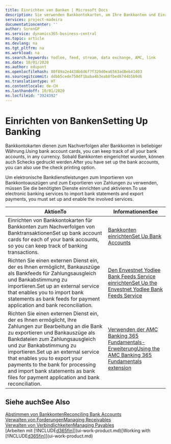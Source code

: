 ```yaml
---
title: Einrichten von Banken | Microsoft Docs
description: Sie verwenden Bankkontokarten, um Ihre Bankkonten und Einrichtungsbankfeeds, wie Yodlee, um Daten auszutauschen.
services: project-madeira
documentationcenter: ''
author: SorenGP
ms.service: dynamics365-business-central
ms.topic: article
ms.devlang: na
ms.tgt_pltfrm: na
ms.workload: na
ms.search.keywords: Yodlee, feed, stream, data exchange, AMC, link
ms.date: 10/01/2020
ms.author: edupont
ms.openlocfilehash: 80f89a2e4438b6d6f7f329d0ea6563ad8eb41d03
ms.sourcegitcommit: ddbb5cede750df1baba4b3eab8fbed6744b5b9d6
ms.translationtype: HT
ms.contentlocale: de-CH
ms.lasthandoff: 10/01/2020
ms.locfileid: "3924392"
---
```

# <a name="setting-up-banking"></a><span data-ttu-id="abfd3-103">Einrichten von Banken</span><span class="sxs-lookup"><span data-stu-id="abfd3-103">Setting Up Banking</span></span>
<span data-ttu-id="abfd3-104">Bankkontokarten dienen zum Nachverfolgen aller Bankkonten in beliebiger Währung.</span><span class="sxs-lookup"><span data-stu-id="abfd3-104">Using bank account cards, you can keep track of all your bank accounts, in any currency.</span></span> <span data-ttu-id="abfd3-105">Sobald Bankkonten eingerichtet wurden, können auch Schecks gedruckt werden.</span><span class="sxs-lookup"><span data-stu-id="abfd3-105">After you have set up the bank accounts, you can also use the check printing option.</span></span>

<span data-ttu-id="abfd3-106">Um elektronische Bankdienstleistungen zum Importieren von Bankkontoauszügen und zum Exportieren von Zahlungen zu verwenden, müssen Sie die benötigten Dienste einrichten und aktivieren.</span><span class="sxs-lookup"><span data-stu-id="abfd3-106">To use electronic banking services to import bank statements and  export payments, you must set up and enable the involved services.</span></span>

| <span data-ttu-id="abfd3-107">Aktion</span><span class="sxs-lookup"><span data-stu-id="abfd3-107">To</span></span> | <span data-ttu-id="abfd3-108">Informationen</span><span class="sxs-lookup"><span data-stu-id="abfd3-108">See</span></span> |
| --- | --- |
| <span data-ttu-id="abfd3-109">Einrichten von Bankkontokarten für Bankkonten zum Nachverfolgen von Banktransaktionen</span><span class="sxs-lookup"><span data-stu-id="abfd3-109">Set up bank account cards for each of your bank accounts, so you can keep track of banking transactions.</span></span> |[<span data-ttu-id="abfd3-110">Bankkonten einrichten</span><span class="sxs-lookup"><span data-stu-id="abfd3-110">Set Up Bank Accounts</span></span>](bank-how-setup-bank-accounts.md) |
| <span data-ttu-id="abfd3-111">Richten Sie einen externen Dienst ein, der es Ihnen ermöglicht, Bankauszüge als Bankfeeds für Zahlungsausgleich und Bankabstimmung zu importieren.</span><span class="sxs-lookup"><span data-stu-id="abfd3-111">Set up an external service that enables you to import bank statements as bank feeds for payment application and bank reconciliation.</span></span> |[<span data-ttu-id="abfd3-112">Den Envestnet Yodlee Bank Feeds Service einrichten</span><span class="sxs-lookup"><span data-stu-id="abfd3-112">Set Up the Envestnet Yodlee Bank Feeds Service</span></span>](bank-how-setup-bank-statement-service.md) |
| <span data-ttu-id="abfd3-113">Richten Sie einen externen Dienst ein, der es Ihnen ermöglicht, Ihre Zahlungen zur Bearbeitung an die Bank zu exportieren und Bankauszüge als Bankdateien zum Zahlungsausgleich und zur Bankabstimmung zu importieren.</span><span class="sxs-lookup"><span data-stu-id="abfd3-113">Set up an external service that enables you to export your payments to the bank for processing  and import bank statements as bank files for payment application and bank reconciliation.</span></span> |[<span data-ttu-id="abfd3-114">Verwenden der AMC Banking 365 Fundamentals-Erweiterung</span><span class="sxs-lookup"><span data-stu-id="abfd3-114">Using the AMC Banking 365 Fundamentals extension</span></span>](ui-extensions-amc-banking.md) |

## <a name="see-also"></a><span data-ttu-id="abfd3-115">Siehe auch</span><span class="sxs-lookup"><span data-stu-id="abfd3-115">See Also</span></span>
[<span data-ttu-id="abfd3-116">Abstimmen von Bankkonten</span><span class="sxs-lookup"><span data-stu-id="abfd3-116">Reconciling Bank Accounts</span></span>](bank-manage-bank-accounts.md)  
[<span data-ttu-id="abfd3-117">Verwalten von Forderungen</span><span class="sxs-lookup"><span data-stu-id="abfd3-117">Managing Receivables</span></span>](receivables-manage-receivables.md)  
[<span data-ttu-id="abfd3-118">Verwalten von Verbindlichkeiten</span><span class="sxs-lookup"><span data-stu-id="abfd3-118">Managing Payables</span></span>](payables-manage-payables.md)  
<span data-ttu-id="abfd3-119">[Arbeiten mit [!INCLUDE[d365fin](includes/d365fin_md.md)]](ui-work-product.md)</span><span class="sxs-lookup"><span data-stu-id="abfd3-119">[Working with [!INCLUDE[d365fin](includes/d365fin_md.md)]](ui-work-product.md)</span></span>
